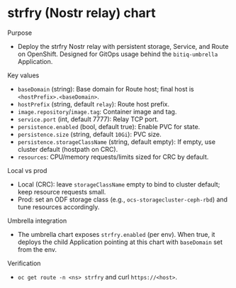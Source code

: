 # strfry (Nostr relay) chart

Purpose
- Deploy the strfry Nostr relay with persistent storage, Service, and Route on OpenShift. Designed for GitOps usage behind the `bitiq-umbrella` Application.

Key values
- `baseDomain` (string): Base domain for Route host; final host is `<hostPrefix>.<baseDomain>`.
- `hostPrefix` (string, default `relay`): Route host prefix.
- `image.repository`/`image.tag`: Container image and tag.
- `service.port` (int, default 7777): Relay TCP port.
- `persistence.enabled` (bool, default true): Enable PVC for state.
- `persistence.size` (string, default `10Gi`): PVC size.
- `persistence.storageClassName` (string, default empty): If empty, use cluster default (hostpath on CRC).
- `resources`: CPU/memory requests/limits sized for CRC by default.

Local vs prod
- Local (CRC): leave `storageClassName` empty to bind to cluster default; keep resource requests small.
- Prod: set an ODF storage class (e.g., `ocs-storagecluster-ceph-rbd`) and tune resources accordingly.

Umbrella integration
- The umbrella chart exposes `strfry.enabled` (per env). When true, it deploys the child Application pointing at this chart with `baseDomain` set from the env.

Verification
- `oc get route -n <ns> strfry` and curl `https://<host>`.
